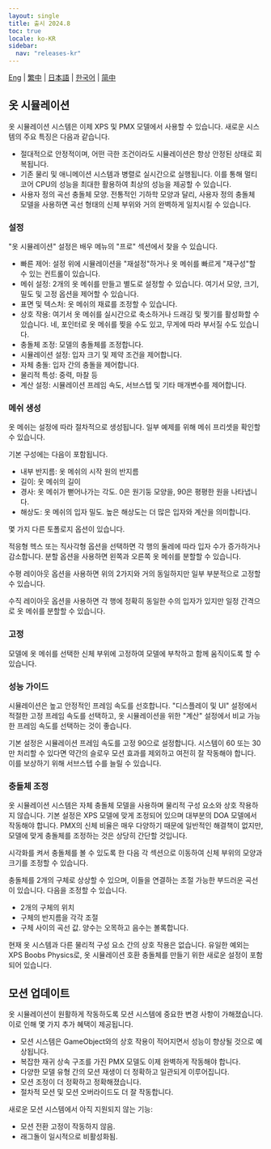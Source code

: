 ```yaml
---
layout: single
title: 출시 2024.8
toc: true
locale: ko-KR
sidebar:
  nav: "releases-kr"
---
```

[Eng](/dancexr/releases/2024.8) | [繁中](/tw/dancexr/releases/2024.8) | [日本語](/jp/dancexr/releases/2024.8) | [한국어](/kr/dancexr/releases/2024.8) | [简中](/zh/dancexr/releases/2024.8)

## 옷 시뮬레이션
옷 시뮬레이션 시스템은 이제 XPS 및 PMX 모델에서 사용할 수 있습니다. 새로운 시스템의 주요 특징은 다음과 같습니다.

* 절대적으로 안정적이며, 어떤 극한 조건이라도 시뮬레이션은 항상 안정된 상태로 회복됩니다.
* 기존 물리 및 애니메이션 시스템과 병렬로 실시간으로 실행됩니다. 이를 통해 멀티코어 CPU의 성능을 최대한 활용하여 최상의 성능을 제공할 수 있습니다.
* 사용자 정의 곡선 충돌체 모양. 전통적인 기하학 모양과 달리, 사용자 정의 충돌체 모델을 사용하면 곡선 형태의 신체 부위와 거의 완벽하게 일치시킬 수 있습니다.

### 설정
"옷 시뮬레이션" 설정은 배우 메뉴의 "프로" 섹션에서 찾을 수 있습니다.

* 빠른 제어: 설정 위에 시뮬레이션을 "재설정"하거나 옷 메쉬를 빠르게 "재구성"할 수 있는 컨트롤이 있습니다.
* 메쉬 설정: 2개의 옷 메쉬를 만들고 별도로 설정할 수 있습니다. 여기서 모양, 크기, 밀도 및 고정 옵션을 제어할 수 있습니다.
* 표면 및 텍스처: 옷 메쉬의 재료를 조정할 수 있습니다.
* 상호 작용: 여기서 옷 메쉬를 실시간으로 축소하거나 드래깅 및 찢기를 활성화할 수 있습니다. 네, 포인터로 옷 메쉬를 찢을 수도 있고, 무게에 따라 부서질 수도 있습니다.
* 충돌체 조정: 모델의 충돌체를 조정합니다.
* 시뮬레이션 설정: 입자 크기 및 제약 조건을 제어합니다.
* 자체 충돌: 입자 간의 충돌을 제어합니다.
* 물리적 특성: 중력, 마찰 등
* 계산 설정: 시뮬레이션 프레임 속도, 서브스텝 및 기타 매개변수를 제어합니다.

### 메쉬 생성
옷 메쉬는 설정에 따라 절차적으로 생성됩니다. 일부 예제를 위해 메쉬 프리셋을 확인할 수 있습니다.

기본 구성에는 다음이 포함됩니다.
* 내부 반지름: 옷 메쉬의 시작 원의 반지름
* 길이: 옷 메쉬의 길이
* 경사: 옷 메쉬가 뻗어나가는 각도. 0은 원기둥 모양을, 90은 평평한 원을 나타냅니다.
* 해상도: 옷 메쉬의 입자 밀도. 높은 해상도는 더 많은 입자와 계산을 의미합니다.

몇 가지 다른 토폴로지 옵션이 있습니다.

적응형 헥스 또는 직사각형 옵션을 선택하면 각 행의 둘레에 따라 입자 수가 증가하거나 감소합니다. 분할 옵션을 사용하면 왼쪽과 오른쪽 옷 메쉬를 분할할 수 있습니다.

수평 레이아웃 옵션을 사용하면 위의 2가지와 거의 동일하지만 일부 부분적으로 고정할 수 있습니다.

수직 레이아웃 옵션을 사용하면 각 행에 정확히 동일한 수의 입자가 있지만 일정 간격으로 옷 메쉬를 분할할 수 있습니다.

### 고정
모델에 옷 메쉬를 선택한 신체 부위에 고정하여 모델에 부착하고 함께 움직이도록 할 수 있습니다.

### 성능 가이드
시뮬레이션은 높고 안정적인 프레임 속도를 선호합니다. "디스플레이 및 UI" 설정에서 적절한 고정 프레임 속도를 선택하고, 옷 시뮬레이션을 위한 "계산" 설정에서 비교 가능한 프레임 속도를 선택하는 것이 좋습니다.

기본 설정은 시뮬레이션 프레임 속도를 고정 90으로 설정합니다. 시스템이 60 또는 30만 처리할 수 있다면 약간의 슬로우 모션 효과를 제외하고 여전히 잘 작동해야 합니다. 이를 보상하기 위해 서브스텝 수를 늘릴 수 있습니다.

### 충돌체 조정
옷 시뮬레이션 시스템은 자체 충돌체 모델을 사용하며 물리적 구성 요소와 상호 작용하지 않습니다. 기본 설정은 XPS 모델에 맞게 조정되어 있으며 대부분의 DOA 모델에서 작동해야 합니다. PMX의 신체 비율은 매우 다양하기 때문에 일반적인 해결책이 없지만, 모델에 맞게 충돌체를 조정하는 것은 상당히 간단할 것입니다.

시각화를 켜서 충돌체를 볼 수 있도록 한 다음 각 섹션으로 이동하여 신체 부위의 모양과 크기를 조정할 수 있습니다.

충돌체를 2개의 구체로 상상할 수 있으며, 이들을 연결하는 조절 가능한 부드러운 곡선이 있습니다. 다음을 조정할 수 있습니다.
* 2개의 구체의 위치
* 구체의 반지름을 각각 조절
* 구체 사이의 곡선 값. 양수는 오목하고 음수는 볼록합니다.

현재 옷 시스템과 다른 물리적 구성 요소 간의 상호 작용은 없습니다. 유일한 예외는 XPS Boobs Physics로, 옷 시뮬레이션 호환 충돌체를 만들기 위한 새로운 설정이 포함되어 있습니다.

## 모션 업데이트
옷 시뮬레이션이 원활하게 작동하도록 모션 시스템에 중요한 변경 사항이 가해졌습니다. 이로 인해 몇 가지 추가 혜택이 제공됩니다.
* 모션 시스템은 GameObject와의 상호 작용이 적어지면서 성능이 향상될 것으로 예상됩니다.
* 복잡한 재귀 상속 구조를 가진 PMX 모델도 이제 완벽하게 작동해야 합니다.
* 다양한 모델 유형 간의 모션 재생이 더 정확하고 일관되게 이루어집니다.
* 모션 조정이 더 정확하고 정확해졌습니다.
* 절차적 모션 및 모션 오버라이드도 더 잘 작동합니다.

새로운 모션 시스템에서 아직 지원되지 않는 기능:
* 모션 전환 고정이 작동하지 않음.
* 래그돌이 일시적으로 비활성화됨.
